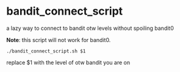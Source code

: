 # bandit_connect_script

a lazy way to connect to bandit otw levels without spoiling bandit0

**Note**: this script will not work for bandit0. 

`./bandit_connect_script.sh $1`

replace $1 with the level of otw bandit you are on
